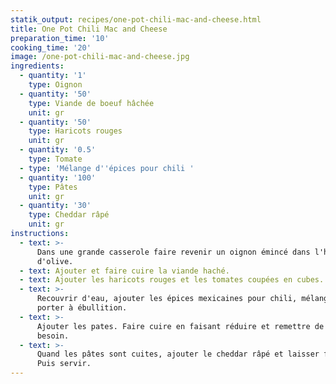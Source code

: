 ```yaml
---
statik_output: recipes/one-pot-chili-mac-and-cheese.html
title: One Pot Chili Mac and Cheese
preparation_time: '10'
cooking_time: '20'
image: /one-pot-chili-mac-and-cheese.jpg
ingredients:
  - quantity: '1'
    type: Oignon
  - quantity: '50'
    type: Viande de boeuf hâchée
    unit: gr
  - quantity: '50'
    type: Haricots rouges
    unit: gr
  - quantity: '0.5'
    type: Tomate
  - type: 'Mélange d''épices pour chili '
  - quantity: '100'
    type: Pâtes
    unit: gr
  - quantity: '30'
    type: Cheddar râpé
    unit: gr
instructions:
  - text: >-
      Dans une grande casserole faire revenir un oignon émincé dans l'huile
      d'olive.
  - text: Ajouter et faire cuire la viande haché.
  - text: Ajouter les haricots rouges et les tomates coupées en cubes.
  - text: >-
      Recouvrir d'eau, ajouter les épices mexicaines pour chili, mélanger et
      porter à ébullition.
  - text: >-
      Ajouter les pates. Faire cuire en faisant réduire et remettre de l'eau si
      besoin.
  - text: >-
      Quand les pâtes sont cuites, ajouter le cheddar râpé et laisser fondre.
      Puis servir.
---
```


